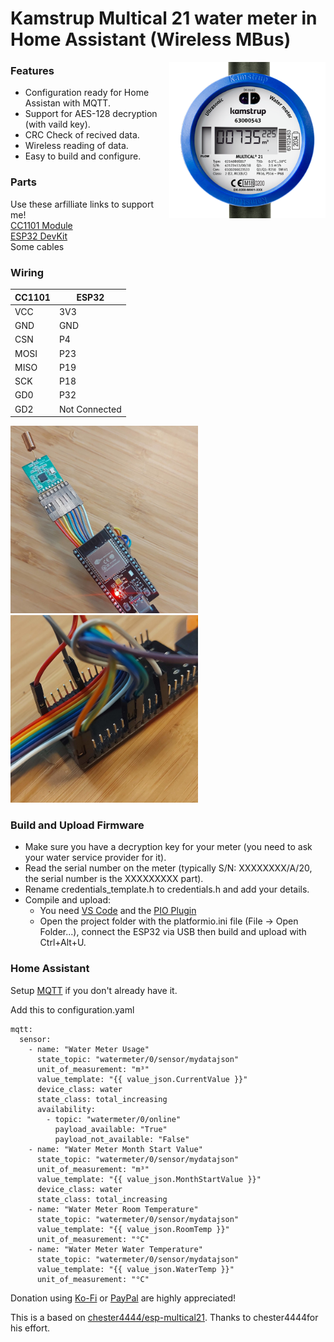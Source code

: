 # Kamstrup Multical 21 water meter in Home Assistant (Wireless MBus)

<img align="right" height="250" src="images/kamstrup_multical21.png">

### Features
 * Configuration ready for Home Assistan with MQTT.
 * Support for AES-128 decryption (with vaild key).
 * CRC Check of recived data.
 * Wireless reading of data.
 * Easy to build and configure.


### Parts 
Use these arfilliate links to support me!\
[CC1101 Module](https://s.click.aliexpress.com/e/_DembjFr) \
[ESP32 DevKit](https://s.click.aliexpress.com/e/_mPgipQY) \
Some cables

### Wiring

| CC1101 | ESP32 |
| --- | --- |
| VCC | 3V3 |
| GND | GND |
| CSN | P4 |
| MOSI| P23 |
| MISO| P19 |
| SCK | P18 |
| GD0 | P32 |
| GD2 | Not Connected |


<img height="300" src="images/device.jpg"> <img height="300" src="images/wires.jpg">

### Build and Upload Firmware
* Make sure you have a decryption key for your meter (you need to ask your water service provider for it).
* Read the serial number on the meter (typically S/N: XXXXXXXX/A/20, the serial number is the XXXXXXXXX part).
* Rename credentials_template.h to credentials.h and add your details.
* Compile and upload:
  - You need [VS Code](https://code.visualstudio.com/) and the [PIO Plugin](https://platformio.org/)
  - Open the project folder with the platformio.ini file (File -> Open Folder...), connect the ESP32 via USB then build and upload with Ctrl+Alt+U.

### Home Assistant

Setup [MQTT](https://www.home-assistant.io/integrations/mqtt/) if you don't already have it.

Add this to configuration.yaml
```
mqtt:
  sensor:
    - name: "Water Meter Usage"
      state_topic: "watermeter/0/sensor/mydatajson"
      unit_of_measurement: "m³"
      value_template: "{{ value_json.CurrentValue }}"
      device_class: water
      state_class: total_increasing
      availability:
        - topic: "watermeter/0/online"
          payload_available: "True"
          payload_not_available: "False"
    - name: "Water Meter Month Start Value"
      state_topic: "watermeter/0/sensor/mydatajson"
      unit_of_measurement: "m³"
      value_template: "{{ value_json.MonthStartValue }}"
      device_class: water
      state_class: total_increasing
    - name: "Water Meter Room Temperature"
      state_topic: "watermeter/0/sensor/mydatajson"
      value_template: "{{ value_json.RoomTemp }}"
      unit_of_measurement: "°C"
    - name: "Water Meter Water Temperature"
      state_topic: "watermeter/0/sensor/mydatajson"
      value_template: "{{ value_json.WaterTemp }}"
      unit_of_measurement: "°C"
```

Donation using [Ko-Fi](https://ko-fi.com/patriksretrotech) or [PayPal](https://www.paypal.com/donate/?business=UCTJFD6L7UYFL&no_recurring=0&item_name=Please+support+me%21&currency_code=SEK) are highly appreciated!

This is a based on [chester4444/esp-multical21](https://github.com/chester4444/esp-multical21).
Thanks to chester4444for his effort.
